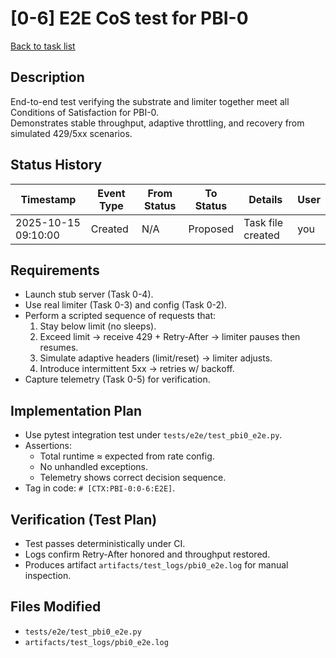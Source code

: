 # [0-6] E2E CoS test for PBI-0
[Back to task list](../tasks.md)

## Description
End-to-end test verifying the substrate and limiter together meet all Conditions of Satisfaction for PBI-0.  
Demonstrates stable throughput, adaptive throttling, and recovery from simulated 429/5xx scenarios.

## Status History
| Timestamp | Event Type | From Status | To Status | Details | User |
|-----------|------------|-------------|-----------|---------|------|
| 2025-10-15 09:10:00 | Created | N/A | Proposed | Task file created | you |

## Requirements
- Launch stub server (Task 0-4).
- Use real limiter (Task 0-3) and config (Task 0-2).
- Perform a scripted sequence of requests that:
  1. Stay below limit (no sleeps).
  2. Exceed limit → receive 429 + Retry-After → limiter pauses then resumes.
  3. Simulate adaptive headers (limit/reset) → limiter adjusts.
  4. Introduce intermittent 5xx → retries w/ backoff.
- Capture telemetry (Task 0-5) for verification.

## Implementation Plan
- Use pytest integration test under `tests/e2e/test_pbi0_e2e.py`.
- Assertions:
  - Total runtime ≈ expected from rate config.
  - No unhandled exceptions.
  - Telemetry shows correct decision sequence.
- Tag in code: `# [CTX:PBI-0:0-6:E2E]`.

## Verification (Test Plan)
- Test passes deterministically under CI.
- Logs confirm Retry-After honored and throughput restored.
- Produces artifact `artifacts/test_logs/pbi0_e2e.log` for manual inspection.

## Files Modified
- `tests/e2e/test_pbi0_e2e.py`
- `artifacts/test_logs/pbi0_e2e.log`
